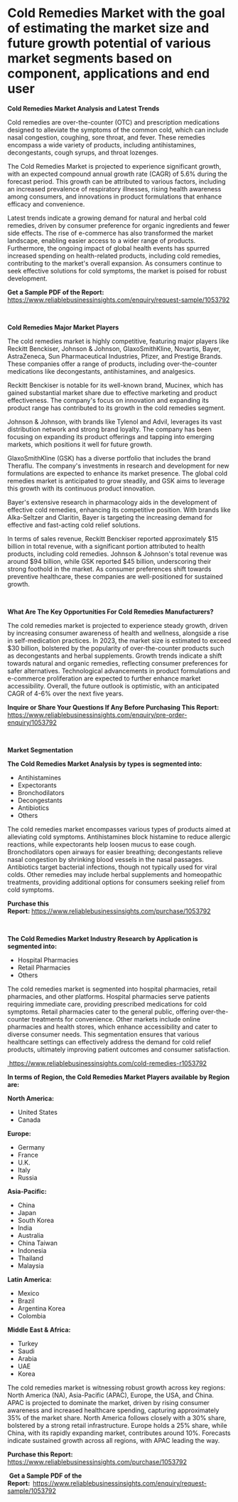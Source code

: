 <p><h1>Cold Remedies Market with the goal of estimating the market size and future growth potential of various market segments based on component, applications and end user</h1></p><p><strong>Cold Remedies Market Analysis and Latest Trends</strong></p>
<p><p>Cold remedies are over-the-counter (OTC) and prescription medications designed to alleviate the symptoms of the common cold, which can include nasal congestion, coughing, sore throat, and fever. These remedies encompass a wide variety of products, including antihistamines, decongestants, cough syrups, and throat lozenges.</p><p>The Cold Remedies Market is projected to experience significant growth, with an expected compound annual growth rate (CAGR) of 5.6% during the forecast period. This growth can be attributed to various factors, including an increased prevalence of respiratory illnesses, rising health awareness among consumers, and innovations in product formulations that enhance efficacy and convenience. </p><p>Latest trends indicate a growing demand for natural and herbal cold remedies, driven by consumer preference for organic ingredients and fewer side effects. The rise of e-commerce has also transformed the market landscape, enabling easier access to a wider range of products. Furthermore, the ongoing impact of global health events has spurred increased spending on health-related products, including cold remedies, contributing to the market's overall expansion. As consumers continue to seek effective solutions for cold symptoms, the market is poised for robust development.</p></p>
<p><strong>Get a Sample PDF of the Report:&nbsp;</strong> <a href="https://www.reliablebusinessinsights.com/enquiry/request-sample/1053792?utm_campaign=3072&utm_medium=2&utm_source=Github&utm_content=ia&utm_term=19042025&utm_id=cold-remedies">https://www.reliablebusinessinsights.com/enquiry/request-sample/1053792</a></p>
<p>&nbsp;</p>
<p><strong>Cold Remedies Major Market Players</strong></p>
<p><p>The cold remedies market is highly competitive, featuring major players like Reckitt Benckiser, Johnson & Johnson, GlaxoSmithKline, Novartis, Bayer, AstraZeneca, Sun Pharmaceutical Industries, Pfizer, and Prestige Brands. These companies offer a range of products, including over-the-counter medications like decongestants, antihistamines, and analgesics.</p><p>Reckitt Benckiser is notable for its well-known brand, Mucinex, which has gained substantial market share due to effective marketing and product effectiveness. The company's focus on innovation and expanding its product range has contributed to its growth in the cold remedies segment.</p><p>Johnson & Johnson, with brands like Tylenol and Advil, leverages its vast distribution network and strong brand loyalty. The company has been focusing on expanding its product offerings and tapping into emerging markets, which positions it well for future growth.</p><p>GlaxoSmithKline (GSK) has a diverse portfolio that includes the brand Theraflu. The company's investments in research and development for new formulations are expected to enhance its market presence. The global cold remedies market is anticipated to grow steadily, and GSK aims to leverage this growth with its continuous product innovation.</p><p>Bayer's extensive research in pharmacology aids in the development of effective cold remedies, enhancing its competitive position. With brands like Alka-Seltzer and Claritin, Bayer is targeting the increasing demand for effective and fast-acting cold relief solutions.</p><p>In terms of sales revenue, Reckitt Benckiser reported approximately $15 billion in total revenue, with a significant portion attributed to health products, including cold remedies. Johnson & Johnson's total revenue was around $94 billion, while GSK reported $45 billion, underscoring their strong foothold in the market. As consumer preferences shift towards preventive healthcare, these companies are well-positioned for sustained growth.</p></p>
<p>&nbsp;</p>
<p><strong>What Are The Key Opportunities For Cold Remedies Manufacturers?</strong></p>
<p><p>The cold remedies market is projected to experience steady growth, driven by increasing consumer awareness of health and wellness, alongside a rise in self-medication practices. In 2023, the market size is estimated to exceed $30 billion, bolstered by the popularity of over-the-counter products such as decongestants and herbal supplements. Growth trends indicate a shift towards natural and organic remedies, reflecting consumer preferences for safer alternatives. Technological advancements in product formulations and e-commerce proliferation are expected to further enhance market accessibility. Overall, the future outlook is optimistic, with an anticipated CAGR of 4-6% over the next five years.</p></p>
<p><strong>Inquire or Share Your Questions If Any Before Purchasing This Report:</strong> <a href="https://www.reliablebusinessinsights.com/enquiry/pre-order-enquiry/1053792?utm_campaign=3072&utm_medium=2&utm_source=Github&utm_content=ia&utm_term=19042025&utm_id=cold-remedies">https://www.reliablebusinessinsights.com/enquiry/pre-order-enquiry/1053792</a></p>
<p>&nbsp;</p>
<p><strong>Market Segmentation</strong></p>
<p><strong>The Cold Remedies Market Analysis by types is segmented into:</strong></p>
<p><ul><li>Antihistamines</li><li>Expectorants</li><li>Bronchodilators</li><li>Decongestants</li><li>Antibiotics</li><li>Others</li></ul></p>
<p><p>The cold remedies market encompasses various types of products aimed at alleviating cold symptoms. Antihistamines block histamine to reduce allergic reactions, while expectorants help loosen mucus to ease cough. Bronchodilators open airways for easier breathing; decongestants relieve nasal congestion by shrinking blood vessels in the nasal passages. Antibiotics target bacterial infections, though not typically used for viral colds. Other remedies may include herbal supplements and homeopathic treatments, providing additional options for consumers seeking relief from cold symptoms.</p></p>
<p><strong>Purchase this Report:&nbsp;</strong><a href="https://www.reliablebusinessinsights.com/purchase/1053792?utm_campaign=3072&utm_medium=2&utm_source=Github&utm_content=ia&utm_term=19042025&utm_id=cold-remedies">https://www.reliablebusinessinsights.com/purchase/1053792</a></p>
<p>&nbsp;</p>
<p><strong>The Cold Remedies Market Industry Research by Application is segmented into:</strong></p>
<p><ul><li>Hospital Pharmacies</li><li>Retail Pharmacies</li><li>Others</li></ul></p>
<p><p>The cold remedies market is segmented into hospital pharmacies, retail pharmacies, and other platforms. Hospital pharmacies serve patients requiring immediate care, providing prescribed medications for cold symptoms. Retail pharmacies cater to the general public, offering over-the-counter treatments for convenience. Other markets include online pharmacies and health stores, which enhance accessibility and cater to diverse consumer needs. This segmentation ensures that various healthcare settings can effectively address the demand for cold relief products, ultimately improving patient outcomes and consumer satisfaction.</p></p>
<p><a href="https://www.reliablebusinessinsights.com/cold-remedies-r1053792?utm_campaign=3072&utm_medium=2&utm_source=Github&utm_content=ia&utm_term=19042025&utm_id=cold-remedies">&nbsp;https://www.reliablebusinessinsights.com/cold-remedies-r1053792</a></p>
<p><strong>In terms of Region, the Cold Remedies Market Players available by Region are:</strong></p>
<p>
    <p> <strong> North America: </strong>
        <ul>
            <li>United States</li>
            <li>Canada</li>
        </ul>
        </p> 
    <p> <strong> Europe: </strong>
        <ul>
            <li>Germany</li>
            <li>France</li>
            <li>U.K.</li>
            <li>Italy</li>
            <li>Russia</li>
        </ul>
        </p> 
    <p> <strong> Asia-Pacific: </strong>
        <ul>
            <li>China</li>
            <li>Japan</li>
            <li>South Korea</li>
            <li>India</li>
            <li>Australia</li>
            <li>China Taiwan</li>
            <li>Indonesia</li>
            <li>Thailand</li>
            <li>Malaysia</li>
        </ul>
        </p> 
    <p> <strong> Latin America: </strong>
        <ul>
            <li>Mexico</li>
            <li>Brazil</li>
            <li>Argentina Korea</li>
            <li>Colombia</li>
        </ul>
        </p> 
    <p> <strong> Middle East & Africa: </strong>
        <ul>
            <li>Turkey</li>
            <li>Saudi</li>
            <li>Arabia</li>
            <li>UAE</li>
            <li>Korea</li>
        </ul>
    </p>
    </p>
<p><p>The cold remedies market is witnessing robust growth across key regions: North America (NA), Asia-Pacific (APAC), Europe, the USA, and China. APAC is projected to dominate the market, driven by rising consumer awareness and increased healthcare spending, capturing approximately 35% of the market share. North America follows closely with a 30% share, bolstered by a strong retail infrastructure. Europe holds a 25% share, while China, with its rapidly expanding market, contributes around 10%. Forecasts indicate sustained growth across all regions, with APAC leading the way.</p></p>
<p><strong>Purchase this Report: </strong><a href="https://www.reliablebusinessinsights.com/purchase/1053792?utm_campaign=3072&utm_medium=2&utm_source=Github&utm_content=ia&utm_term=19042025&utm_id=cold-remedies">https://www.reliablebusinessinsights.com/purchase/1053792</a></p>
<p>&nbsp;<strong>Get a Sample PDF of the Report:&nbsp;&nbsp;</strong><a href="https://www.reliablebusinessinsights.com/enquiry/request-sample/1053792?utm_campaign=3072&utm_medium=2&utm_source=Github&utm_content=ia&utm_term=19042025&utm_id=cold-remedies">https://www.reliablebusinessinsights.com/enquiry/request-sample/1053792</a></p>
<p><strong></strong></p>
<p><p></p><p></p><p></p></p>